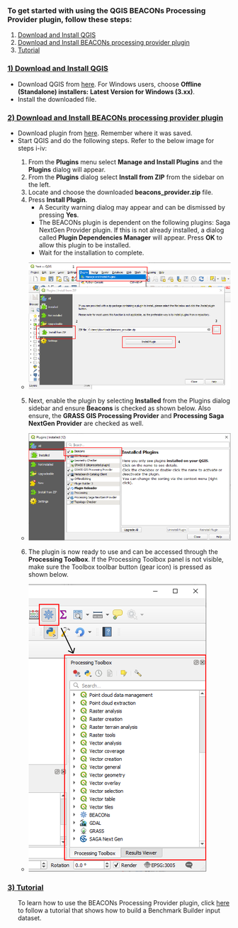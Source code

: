 ### **To get started with using the QGIS BEACONs Processing Provider plugin, follow these steps:**

1) [Download and Install QGIS](#1-download-and-install-qgis)
2) [Download and Install BEACONs processing provider plugin](#2-download-and-install-beacons-processing-provider-plugin)
3) [Tutorial](#3-tutorial)


### <ins>**1) Download and Install QGIS**</ins>
* Download QGIS from [here](https://qgis.org/download/).  For Windows users, choose **Offline (Standalone) installers:** **Latest Version for Windows (3.xx)**. 
* Install the downloaded file.

### <ins>**2) Download and Install BEACONs processing provider plugin**</ins>

* Download plugin from [here](https://github.com/amoygh/test/releases/download/beacons/beacons_provider_v0.01.zip). Remember where it was saved.
* Start QGIS and do the following steps.  Refer to the below image for steps i-iv:
<ul>

1) From the **Plugins** menu select **Manage and Install Plugins** and the **Plugins** dialog will appear.  
2) From the **Plugins** dialog select **Install from ZIP** from the sidebar on the left.
3) Locate and choose the downloaded **beacons_provider.zip** file.
4) Press **Install Plugin**.  
    * A Security warning dialog may appear and can be dismissed by pressing **Yes**.  
    * The BEACONs plugin is dependent on the following plugins:  Saga NextGen Provider plugin.  If this is not already installed, a dialog called **Plugin Dependencies Manager** will appear. Press **OK** to allow this plugin to be installed.
    * Wait for the installation to complete.  

* ![](https://github.com/amoygh/test/blob/main/wikimgs/QGIS_Plugins_Manage_and_Install_Plugins_%20plugins_install_from_ZIP.png?raw=true)


5) Next, enable the plugin by selecting **Installed** from the Plugins dialog sidebar and ensure **Beacons** is checked as shown below.  Also ensure, the **GRASS GIS Processing Provider** and **Processing Saga NextGen Provider** are checked as well.

* ![](https://github.com/amoygh/test/blob/main/wikimgs/plugins_installed.PNG?raw=true)


6) The plugin is now ready to use and can be accessed through the **Processing Toolbox**.
If the Processing Toolbox panel is not visible, make sure the Toolbox toolbar button (gear icon) is pressed as shown below.


* ![](https://github.com/amoygh/test/blob/main/wikimgs/toolbar_process_toolbox.png?raw=true)
</ul>

### <ins>**3) Tutorial**</ins>
<ul>

To learn how to use the BEACONs Processing Provider plugin, click [here]() to follow a tutorial that shows how to build a  Benchmark Builder input dataset.

